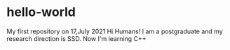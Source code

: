 # hello-world
My first repository on 17,July 2021
Hi Humans!
I am a postgraduate and my research direction is SSD. Now I'm learning C++
